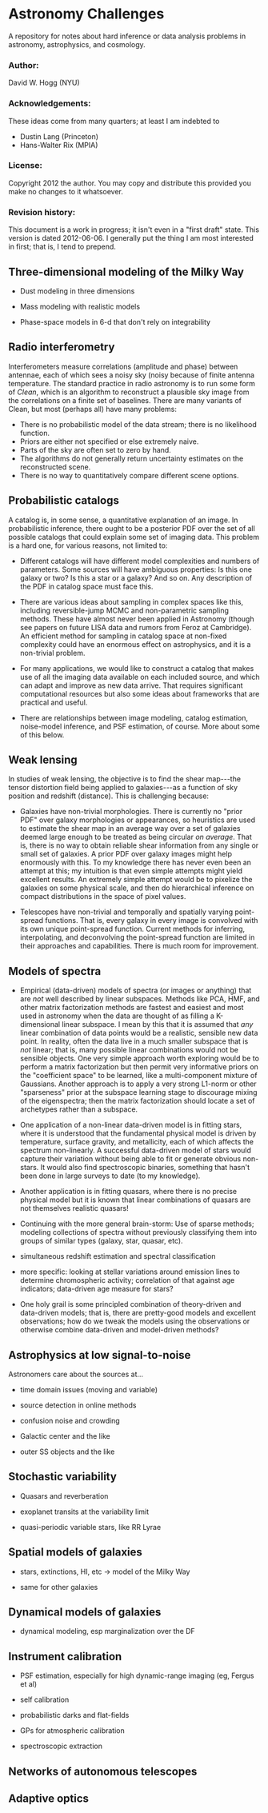 # Astronomy Challenges

A repository for notes about hard inference or data analysis problems
in astronomy, astrophysics, and cosmology.

### Author:

David W. Hogg (NYU)

### Acknowledgements:

These ideas come from many quarters; at least I am indebted to
- Dustin Lang (Princeton)
- Hans-Walter Rix (MPIA)

### License:

Copyright 2012 the author.  You may copy and distribute this provided
you make no changes to it whatsoever.

### Revision history:

This document is a work in progress; it isn't even in a "first draft"
state.  This version is dated 2012-06-06.  I generally put the thing
I am most interested in first; that is, I tend to prepend.

## Three-dimensional modeling of the Milky Way

- Dust modeling in three dimensions

- Mass modeling with realistic models

- Phase-space models in 6-d that don't rely on integrability

## Radio interferometry

Interferometers measure correlations (amplitude and phase) between
antennae, each of which sees a noisy sky (noisy because of finite
antenna temperature.  The standard practice in radio astronomy is to
run some form of *Clean*, which is an algorithm to reconstruct a plausible
sky image from the correlations on a finite set of baselines.  There are
many variants of Clean, but most (perhaps all) have many problems:

* There is no probabilistic model of the data stream; there is no likelihood function.
* Priors are either not specified or else extremely naive.
* Parts of the sky are often set to zero by hand.
* The algorithms do not generally return uncertainty estimates on the reconstructed scene.
* There is no way to quantitatively compare different scene options.

## Probabilistic catalogs

A catalog is, in some sense, a quantitative explanation of an image.
In probabilistic inference, there ought to be a posterior PDF over the
set of all possible catalogs that could explain some set of imaging
data.  This problem is a hard one, for various reasons, not limited
to:

- Different catalogs will have different model complexities and
  numbers of parameters.  Some sources will have ambiguous properties:
  Is this one galaxy or two?  Is this a star or a galaxy?  And so on.
  Any description of the PDF in catalog space must face this.

- There are various ideas about sampling in complex spaces like this,
  including reversible-jump MCMC and non-parametric sampling methods.
  These have almost never been applied in Astronomy (though see papers
  on future LISA data and rumors from Feroz at Cambridge).  An
  efficient method for sampling in catalog space at non-fixed
  complexity could have an enormous effect on astrophysics, and it is
  a non-trivial problem.

- For many applications, we would like to construct a catalog that
  makes use of all the imaging data available on each included source,
  and which can adapt and improve as new data arrive.  That requires
  significant computational resources but also some ideas about
  frameworks that are practical and useful.

- There are relationships between image modeling, catalog estimation,
  noise-model inference, and PSF estimation, of course.  More about
  some of this below.

## Weak lensing

In studies of weak lensing, the objective is to find the shear
map---the tensor distortion field being applied to galaxies---as a
function of sky position and redshift (distance).  This is challenging
because:

- Galaxies have non-trivial morphologies.  There is currently no
  "prior PDF" over galaxy morphologies or appearances, so heuristics
  are used to estimate the shear map in an average way over a set of
  galaxies deemed large enough to be treated as being circular *on
  average*.  That is, there is no way to obtain reliable shear
  information from any single or small set of galaxies.  A prior PDF
  over galaxy images might help enormously with this.  To my knowledge
  there has never even been an attempt at this; my intuition is that
  even simple attempts might yield excellent results.  An extremely
  simple attempt would be to pixelize the galaxies on some physical
  scale, and then do hierarchical inference on compact distributions
  in the space of pixel values.

- Telescopes have non-trivial and temporally and spatially varying
  point-spread functions.  That is, every galaxy in every image is
  convolved with its own unique point-spread function.  Current
  methods for inferring, interpolating, and deconvolving the
  point-spread function are limited in their approaches and
  capabilities.  There is much room for improvement.

## Models of spectra

- Empirical (data-driven) models of spectra (or images or anything)
  that are *not* well described by linear subspaces.  Methods like
  PCA, HMF, and other matrix factorization methods are fastest and
  easiest and most used in astronomy when the data are thought of as
  filling a K-dimensional linear subspace.  I mean by this that it is
  assumed that *any* linear combination of data points would be a
  realistic, sensible new data point.  In reality, often the data live
  in a much smaller subspace that is *not* linear; that is, many
  possible linear combinations would not be sensible objects.  One
  very simple approach worth exploring would be to perform a matrix
  factorization but then permit very informative priors on the
  "coefficient space" to be learned, like a multi-component mixture of
  Gaussians.  Another approach is to apply a very strong L1-norm or
  other "sparseness" prior at the subspace learning stage to
  discourage mixing of the eigenspectra; then the matrix factorization
  should locate a set of archetypes rather than a subspace.

- One application of a non-linear data-driven model is in fitting
  stars, where it is understood that the fundamental physical model is
  driven by temperature, surface gravity, and metallicity, each of
  which affects the spectrum non-linearly.  A successful data-driven
  model of stars would capture their variation without being able to
  fit or generate obvious non-stars.  It would also find spectroscopic
  binaries, something that hasn't been done in large surveys to date
  (to my knowledge).

- Another application is in fitting quasars, where there is no precise
  physical model but it is known that linear combinations of quasars
  are not themselves realistic quasars!

- Continuing with the more general brain-storm: Use of sparse methods;
  modeling collections of spectra without previously classifying them
  into groups of similar types (galaxy, star, quasar, etc).

- simultaneous redshift estimation and spectral classification

- more specific: looking at stellar variations around emission
  lines to determine chromospheric activity; correlation of that
  against age indicators; data-driven age measure for stars?

- One holy grail is some principled combination of theory-driven and
  data-driven models; that is, there are pretty-good models and
  excellent observations; how do we tweak the models using the
  observations or otherwise combine data-driven and model-driven
  methods?

## Astrophysics at low signal-to-noise

Astronomers care about the sources at...

- time domain issues (moving and variable)

- source detection in online methods

- confusion noise and crowding

- Galactic center and the like

- outer SS objects and the like

## Stochastic variability

- Quasars and reverberation

- exoplanet transits at the variability limit

- quasi-periodic variable stars, like RR Lyrae

## Spatial models of galaxies

- stars, extinctions, HI, etc -> model of the Milky Way

- same for other galaxies

## Dynamical models of galaxies

- dynamical modeling, esp marginalization over the DF

## Instrument calibration

- PSF estimation, especially for high dynamic-range imaging (eg, Fergus et al)

- self calibration

- probabilistic darks and flat-fields

- GPs for atmospheric calibration

- spectroscopic extraction

## Networks of autonomous telescopes

## Adaptive optics
